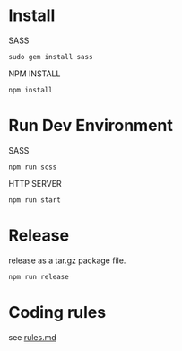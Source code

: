 # Install

SASS

```
sudo gem install sass
```

NPM INSTALL

```
npm install
```

# Run Dev Environment

SASS

```
npm run scss
```

HTTP SERVER

```
npm run start
```

# Release

release as a tar.gz package file.

```
npm run release
```

# Coding rules
 
 see [rules.md](./doc/rules.md)
